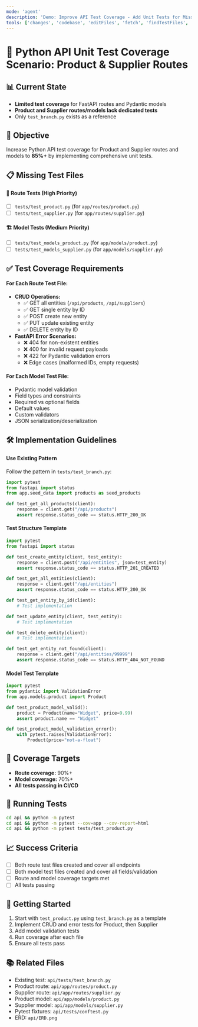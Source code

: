 ```yaml
---
mode: 'agent'
description: 'Demo: Improve API Test Coverage - Add Unit Tests for Missing Routes.'
tools: ['changes', 'codebase', 'editFiles', 'fetch', 'findTestFiles', 'githubRepo', 'problems', 'runCommands', 'runTasks', 'search', 'terminalLastCommand', 'testFailure', 'usages', 'playwright', 'github', 'Azure MCP Server']
---
```

# 🧪 Python API Unit Test Coverage Scenario: Product & Supplier Routes

## 📊 Current State
- **Limited test coverage** for FastAPI routes and Pydantic models
- **Product and Supplier routes/models lack dedicated tests**
- Only `test_branch.py` exists as a reference

## 🎯 Objective
Increase Python API test coverage for Product and Supplier routes and models to **85%+** by implementing comprehensive unit tests.

## 📋 Missing Test Files

#### 🔗 Route Tests (High Priority)
- [ ] `tests/test_product.py` (for `app/routes/product.py`)
- [ ] `tests/test_supplier.py` (for `app/routes/supplier.py`)

#### 🏗️ Model Tests (Medium Priority)
- [ ] `tests/test_models_product.py` (for `app/models/product.py`)
- [ ] `tests/test_models_supplier.py` (for `app/models/supplier.py`)

## ✅ Test Coverage Requirements

#### For Each Route Test File:
- **CRUD Operations:**
  - ✅ GET all entities (`/api/products`, `/api/suppliers`)
  - ✅ GET single entity by ID
  - ✅ POST create new entity
  - ✅ PUT update existing entity
  - ✅ DELETE entity by ID
- **FastAPI Error Scenarios:**
  - ❌ 404 for non-existent entities
  - ❌ 400 for invalid request payloads
  - ❌ 422 for Pydantic validation errors
  - ❌ Edge cases (malformed IDs, empty requests)

#### For Each Model Test File:
- Pydantic model validation
- Field types and constraints
- Required vs optional fields
- Default values
- Custom validators
- JSON serialization/deserialization

## 🛠️ Implementation Guidelines

#### Use Existing Pattern
Follow the pattern in `tests/test_branch.py`:
```python
import pytest
from fastapi import status
from app.seed_data import products as seed_products

def test_get_all_products(client):
    response = client.get("/api/products")
    assert response.status_code == status.HTTP_200_OK
```

#### Test Structure Template
```python
import pytest
from fastapi import status

def test_create_entity(client, test_entity):
    response = client.post("/api/entities", json=test_entity)
    assert response.status_code == status.HTTP_201_CREATED

def test_get_all_entities(client):
    response = client.get("/api/entities")
    assert response.status_code == status.HTTP_200_OK

def test_get_entity_by_id(client):
    # Test implementation

def test_update_entity(client, test_entity):
    # Test implementation

def test_delete_entity(client):
    # Test implementation

def test_get_entity_not_found(client):
    response = client.get("/api/entities/99999")
    assert response.status_code == status.HTTP_404_NOT_FOUND
```

#### Model Test Template
```python
import pytest
from pydantic import ValidationError
from app.models.product import Product

def test_product_model_valid():
    product = Product(name="Widget", price=9.99)
    assert product.name == "Widget"

def test_product_model_validation_error():
    with pytest.raises(ValidationError):
        Product(price="not-a-float")
```

## 🎯 Coverage Targets
- **Route coverage:** 90%+
- **Model coverage:** 70%+
- **All tests passing in CI/CD**

## 🔧 Running Tests
```bash
cd api && python -m pytest
cd api && python -m pytest --cov=app --cov-report=html
cd api && python -m pytest tests/test_product.py
```

## 📈 Success Criteria
- [ ] Both route test files created and cover all endpoints
- [ ] Both model test files created and cover all fields/validation
- [ ] Route and model coverage targets met
- [ ] All tests passing

## 🚀 Getting Started
1. Start with `test_product.py` using `test_branch.py` as a template
2. Implement CRUD and error tests for Product, then Supplier
3. Add model validation tests
4. Run coverage after each file
5. Ensure all tests pass

## 📚 Related Files
- Existing test: `api/tests/test_branch.py`
- Product route: `api/app/routes/product.py`
- Supplier route: `api/app/routes/supplier.py`
- Product model: `api/app/models/product.py`
- Supplier model: `api/app/models/supplier.py`
- Pytest fixtures: `api/tests/conftest.py`
- ERD: `api/ERD.png`